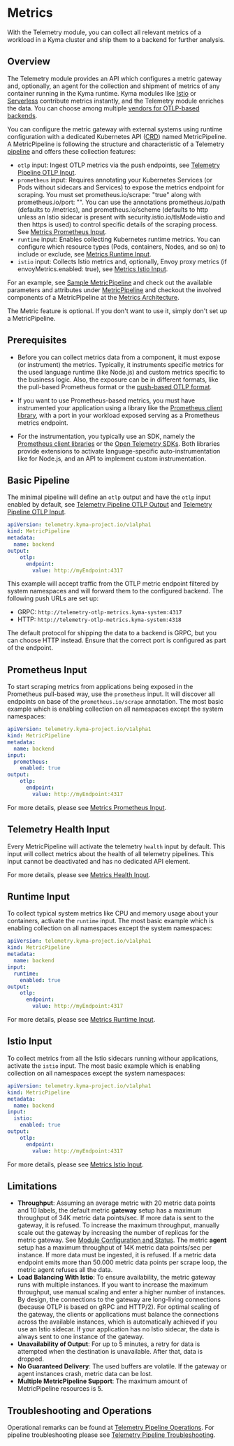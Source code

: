 # Metrics

With the Telemetry module, you can collect all relevant metrics of a workload in a Kyma cluster and ship them to a backend for further analysis.

## Overview

The Telemetry module provides an API which configures a metric gateway and, optionally, an agent for the collection and shipment of metrics of any container running in the Kyma runtime. Kyma modules like [Istio](https://kyma-project.io/#/istio/user/README) or [Serverless](https://kyma-project.io/#/serverless-manager/user/README) contribute metrics instantly, and the Telemetry module enriches the data. You can choose among multiple [vendors for OTLP-based backends](https://opentelemetry.io/ecosystem/vendors/).

You can configure the metric gateway with external systems using runtime configuration with a dedicated Kubernetes API ([CRD](https://kubernetes.io/docs/concepts/extend-kubernetes/api-extension/custom-resources/#customresourcedefinitions)) named MetricPipeline. A MetricPipeline is following the structure and characteristic of a Telemetry [pipeline](./../pipelines/README.md) and offers these collection features:

- `otlp` input: Ingest OTLP metrics via the push endpoints, see [Telemetry Pipeline OTLP Input](./../pipelines/otlp-input.md).
- `prometheus` input: Requires annotating your Kubernetes Services (or Pods without sidecars and Services) to expose the metrics endpoint for scraping. You must set prometheus.io/scrape: "true" along with prometheus.io/port: "". You can use the annotations prometheus.io/path (defaults to /metrics), and prometheus.io/scheme (defaults to http unless an Istio sidecar is present with security.istio.io/tlsMode=istio and then https is used) to control specific details of the scraping process. See [Metrics Prometheus Input](./prometheus-input.md).
- `runtime` input: Enables collecting Kubernetes runtime metrics. You can configure which resource types (Pods, containers, Nodes, and so on) to include or exclude, see [Metrics Runtime Input](./runtime-input.md).
- `istio` input: Collects Istio metrics and, optionally, Envoy proxy metrics (if envoyMetrics.enabled: true), see [Metrics Istio Input](./istio-input.md).

For an example, see [Sample MetricPipeline](./sample.md) and check out the available parameters and attributes under [MetricPipeline](./../resources/05-metricpipeline.md) and checkout the involved components of a MetricPipeline at the [Metrics Architecture](./../architecture/metrics-architecture.md).

The Metric feature is optional. If you don't want to use it, simply don't set up a MetricPipeline.

## Prerequisites

- Before you can collect metrics data from a component, it must expose (or instrument) the metrics. Typically, it instruments specific metrics for the used language runtime (like Node.js) and custom metrics specific to the business logic. Also, the exposure can be in different formats, like the pull-based Prometheus format or the [push-based OTLP format](https://opentelemetry.io/docs/specs/otlp/).

- If you want to use Prometheus-based metrics, you must have instrumented your application using a library like the [Prometheus client library](https://prometheus.io/docs/instrumenting/clientlibs/), with a port in your workload exposed serving as a Prometheus metrics endpoint.

- For the instrumentation, you typically use an SDK, namely the [Prometheus client libraries](https://prometheus.io/docs/instrumenting/clientlibs/) or the [Open Telemetry SDKs](https://opentelemetry.io/docs/instrumentation/). Both libraries provide extensions to activate language-specific auto-instrumentation like for Node.js, and an API to implement custom instrumentation.

## Basic Pipeline

The minimal pipeline will define an `otlp` output and have the `otlp` input enabled by default, see [Telemetry Pipeline OTLP Output](./../pipelines/otlp-output.md) and [Telemetry Pipeline OTLP Input](./../pipelines/otlp-input.md).

```yaml
apiVersion: telemetry.kyma-project.io/v1alpha1
kind: MetricPipeline
metadata:
  name: backend
output:
    otlp:
      endpoint:
        value: http://myEndpoint:4317
```

This example will accept traffic from the OTLP metric endpoint filtered by system namespaces and will forward them to the configured backend. The following push URLs are set up:

- GRPC: `http://telemetry-otlp-metrics.kyma-system:4317`
- HTTP: `http://telemetry-otlp-metrics.kyma-system:4318`

The default protocol for shipping the data to a backend is GRPC, but you can choose HTTP instead. Ensure that the correct port is configured as part of the endpoint.

## Prometheus Input

To start scraping metrics from applications being exposed in the Prometheus pull-based way, use the `prometheus` input. It will discover all endpoints on base of the `prometheus.io/scrape` annotation. The most basic example which is enabling collection on all namespaces except the system namespaces:

```yaml
apiVersion: telemetry.kyma-project.io/v1alpha1
kind: MetricPipeline
metadata:
  name: backend
input:
  prometheus:
    enabled: true
output:
    otlp:
      endpoint:
        value: http://myEndpoint:4317
```

For more details, please see [Metrics Prometheus Input](./prometheus-input.md).

## Telemetry Health Input

Every MetricPipeline will activate the telemetry `health` input by default. This input will collect metrics about the health of all telemetry pipelines. This input cannot be deactivated and has no dedicated API element.

For more details, please see [Metrics Health Input](./health-input.md).

## Runtime Input

To collect typical system metrics like CPU and memory usage about your containers, activate the `runtime` input. The most basic example which is enabling collection on all namespaces except the system namespaces:

```yaml
apiVersion: telemetry.kyma-project.io/v1alpha1
kind: MetricPipeline
metadata:
  name: backend
input:
  runtime:
    enabled: true
output:
    otlp:
      endpoint:
        value: http://myEndpoint:4317
```

For more details, please see [Metrics Runtime Input](./runtime-input.md).

## Istio Input

To collect metrics from all the Istio sidecars running withour applications, activate the `istio` input. The most basic example which is enabling collection on all namespaces except the system namespaces:

```yaml
apiVersion: telemetry.kyma-project.io/v1alpha1
kind: MetricPipeline
metadata:
  name: backend
input:
  istio:
    enabled: true
output:
    otlp:
      endpoint:
        value: http://myEndpoint:4317
```

For more details, please see [Metrics Istio Input](./istio-input.md).

## Limitations

- **Throughput**: Assuming an average metric with 20 metric data points and 10 labels, the default metric **gateway** setup has a maximum throughput of 34K metric data points/sec. If more data is sent to the gateway, it is refused. To increase the maximum throughput, manually scale out the gateway by increasing the number of replicas for the metric gateway. See [Module Configuration and Status](https://kyma-project.io/#/telemetry-manager/user/01-manager?id=module-configuration).
  The metric **agent** setup has a maximum throughput of 14K metric data points/sec per instance. If more data must be ingested, it is refused. If a metric data endpoint emits more than 50.000 metric data points per scrape loop, the metric agent refuses all the data.
- **Load Balancing With Istio**: To ensure availability, the metric gateway runs with multiple instances. If you want to increase the maximum throughput, use manual scaling and enter a higher number of instances.
  By design, the connections to the gateway are long-living connections (because OTLP is based on gRPC and HTTP/2). For optimal scaling of the gateway, the clients or applications must balance the connections across the available instances, which is automatically achieved if you use an Istio sidecar. If your application has no Istio sidecar, the data is always sent to one instance of the gateway.
- **Unavailability of Output**: For up to 5 minutes, a retry for data is attempted when the destination is unavailable. After that, data is dropped.
- **No Guaranteed Delivery**: The used buffers are volatile. If the gateway or agent instances crash, metric data can be lost.
- **Multiple MetricPipeline Support**: The maximum amount of MetricPipeline resources is 5.

## Troubleshooting and Operations

Operational remarks can be found at [Telemetry Pipeline Operations](./../pipelines/operations.md).
For pipeline troubleshooting please see [Telemetry Pipeline Troubleshooting](./../pipelines/troubleshooting.md).
